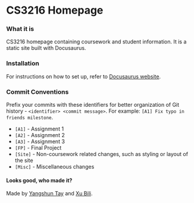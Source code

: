 # CS3216 Homepage

### What it is

CS3216 homepage containing coursework and student information. It is a static site built with Docusaurus.

### Installation

For instructions on how to set up, refer to [Docusaurus website](https://docusaurus.io).

### Commit Conventions

Prefix your commits with these identifiers for better organization of Git history - `<identifier> <commit message>`. For example: `[A1] Fix typo in friends milestone`.

- `[A1]` - Assignment 1
- `[A2]` - Assignment 2
- `[A3]` - Assignment 3
- `[FP]` - Final Project
- `[Site]` - Non-coursework related changes, such as styling or layout of the site
- `[Misc]` - Miscellaneous changes

#### Looks good, who made it?

Made by [Yangshun Tay](https://github.com/yangshun) and [Xu Bili](https://github.com/xbili).
